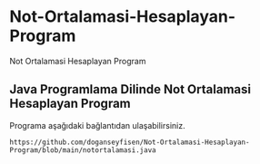 # Not-Ortalamasi-Hesaplayan-Program
Not Ortalamasi Hesaplayan Program

## Java Programlama Dilinde Not Ortalamasi Hesaplayan Program

Programa aşağıdaki bağlantıdan ulaşabilirsiniz.

```
https://github.com/doganseyfisen/Not-Ortalamasi-Hesaplayan-Program/blob/main/notortalamasi.java
```

